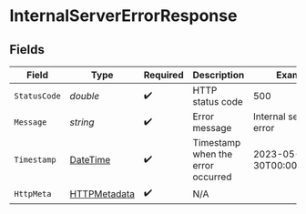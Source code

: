 # InternalServerErrorResponse


## Fields

| Field                                                                                 | Type                                                                                  | Required                                                                              | Description                                                                           | Example                                                                               |
| ------------------------------------------------------------------------------------- | ------------------------------------------------------------------------------------- | ------------------------------------------------------------------------------------- | ------------------------------------------------------------------------------------- | ------------------------------------------------------------------------------------- |
| `StatusCode`                                                                          | *double*                                                                              | :heavy_check_mark:                                                                    | HTTP status code                                                                      | 500                                                                                   |
| `Message`                                                                             | *string*                                                                              | :heavy_check_mark:                                                                    | Error message                                                                         | Internal server error                                                                 |
| `Timestamp`                                                                           | [DateTime](https://learn.microsoft.com/en-us/dotnet/api/system.datetime?view=net-5.0) | :heavy_check_mark:                                                                    | Timestamp when the error occurred                                                     | 2023-05-30T00:00:00.000Z                                                              |
| `HttpMeta`                                                                            | [HTTPMetadata](../../Models/Components/HTTPMetadata.md)                               | :heavy_check_mark:                                                                    | N/A                                                                                   |                                                                                       |